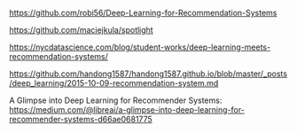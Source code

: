 https://github.com/robi56/Deep-Learning-for-Recommendation-Systems

https://github.com/maciejkula/spotlight

https://nycdatascience.com/blog/student-works/deep-learning-meets-recommendation-systems/

https://github.com/handong1587/handong1587.github.io/blob/master/_posts/deep_learning/2015-10-09-recommendation-system.md

A Glimpse into Deep Learning for Recommender Systems: https://medium.com/@libreai/a-glimpse-into-deep-learning-for-recommender-systems-d66ae0681775
